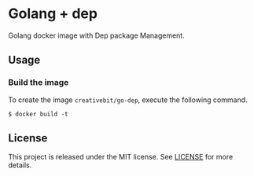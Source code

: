 # Golang + dep

Golang docker image with Dep package Management.

## Usage
### Build the image
To create the image `creativebit/go-dep`, execute the following command.
```
$ docker build -t
```

## License

This project is released under the MIT license. See [LICENSE](https://github.com/jhsc/docker-golang-tools/blob/master/LICENSE) for more details.